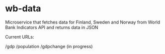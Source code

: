 # wb-data

Microservice that fetches data for Finland, Sweden and Norway from World Bank Indicators API and returns data in JSON

Current URLs:

/gdp
/population
/gdpchange (in progress)
